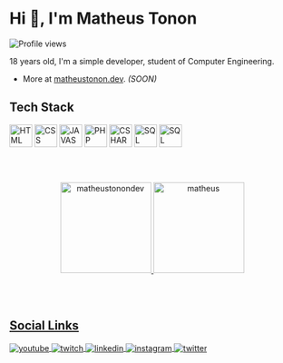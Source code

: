 <h1 align="left">Hi 👋, I'm Matheus Tonon</h1>
<p align="left"> <img src="https://komarev.com/ghpvc/?username=matheustonon1&color=gray" alt="Profile views" /> </p>

18 years old, I'm a simple developer, student of Computer Engineering.
- More at [matheustonon.dev](matheustonon.dev). *(SOON)*

## Tech Stack

<div style="display: inline-block;">
    <img align="center" alt="HTML" width="40" src="https://cdn.jsdelivr.net/gh/devicons/devicon/icons/html5/html5-original.svg">
    <img align="center" alt="CSS" width="40" src="https://cdn.jsdelivr.net/gh/devicons/devicon/icons/css3/css3-original.svg">
    <img align="center" alt="JAVASCRIPT" width="40" src="https://cdn.jsdelivr.net/gh/devicons/devicon/icons/javascript/javascript-original.svg">
    <img align="center" alt="PHP" width="40" src="https://cdn.jsdelivr.net/gh/devicons/devicon/icons/php/php-plain.svg">
    <img align="center" alt="CSHARP" width="40" src="https://cdn.jsdelivr.net/gh/devicons/devicon/icons/csharp/csharp-original.svg">
    <img align="center" alt="SQL" width="40" src="https://cdn.jsdelivr.net/gh/devicons/devicon/icons/mysql/mysql-original.svg">
    <img align="center" alt="SQL" width="40" src="https://cdn.jsdelivr.net/gh/devicons/devicon/icons/mongodb/mongodb-original.svg" />
</div>

<br><br>

<div align="center">
  <a href="https://github.com/matheustonondev">
    <p align"center">
        <img height="160em" src="https://github-readme-stats.vercel.app/api?username=matheustonon1&theme=github_dark&show_icons=true&locale=en" alt="matheustonondev"/>
        <img height="160em" src="https://github-readme-stats.vercel.app/api/top-langs/?username=matheustonon1&layout=compact&langs_count=7&theme=github_dark" alt="matheus"/>
    </p>
</div>

<br><br>

## Social Links

<p align="left">
    <a href="https://www.youtube.com/@mathxustonon/" target="_blank">
      <img align="center" src="https://img.shields.io/badge/-Matheus Tonon-05122A?style=flat&logo=youtube" alt="youtube"/>
</a>
    <a href="https://twitch.tv/mathxustonon" target="_blank">
      <img align="center" src="https://img.shields.io/badge/-mathxustonon-05122A?style=flat&logo=twitch" alt="twitch"/>  
</a>
<a href="https://www.linkedin.com/in/mathxustonon/" target="_blank">
  <img align="center" src="https://img.shields.io/badge/-mathxustonon-05122A?style=flat&logo=linkedin" alt="linkedin"/>
</a>
    <a href="https://instagram.com/mathxustonon" target="_blank">
     <img align="center" src="https://img.shields.io/badge/-mathxustonon-05122A?style=flat&logo=instagram" alt="instagram"/>
</a>
    <a href="https://twitter.com/mathxustonon" target="_blank">
     <img align="center" src="https://img.shields.io/badge/-mathxustonon-05122A?style=flat&logo=twitter" alt="twitter"/>
</a>
</p>
